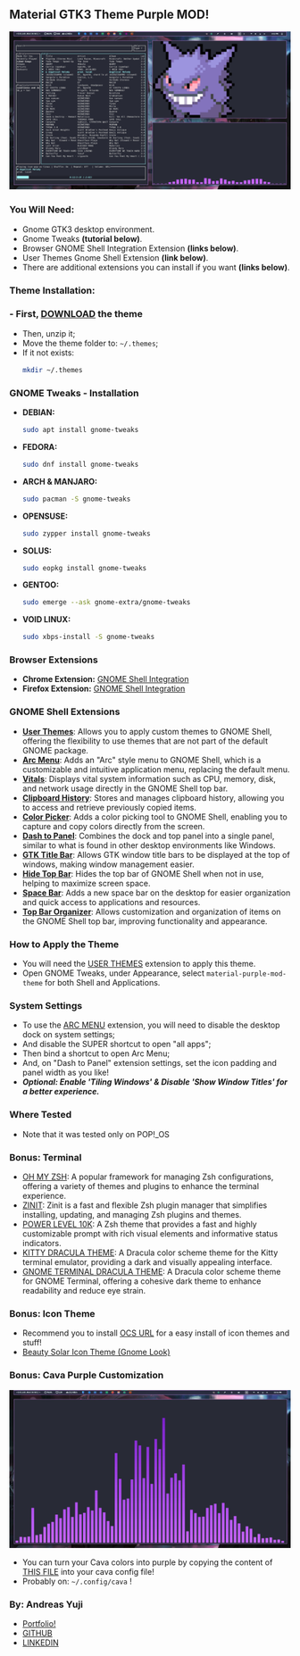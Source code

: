 ## Material GTK3 Theme Purple MOD!
![Desktop Printscreen Using The Theme](/img/desktop.png)




### You Will Need:
- Gnome GTK3 desktop environment.
- Gnome Tweaks **(tutorial below)**.
- Browser GNOME Shell Integration Extension **(links below)**.
- User Themes Gnome Shell Extension **(link below)**.
- There are additional extensions you can install if you want **(links below)**.




### Theme Installation:
### - First, [DOWNLOAD](https://github.com/Andreas-Pinheiro/Material-GTK3-Purple-MOD-With-Borders/raw/master/GTK3-Material-Purple-MOD-Theme.zip) the theme
- Then, unzip it;
- Move the theme folder to: ` ~/.themes `;
- If it not exists: 
   ```bash
  mkdir ~/.themes
  ```
### GNOME Tweaks - Installation
- **DEBIAN:**
    ```bash
    sudo apt install gnome-tweaks
    ```
- **FEDORA:**
    ```bash
    sudo dnf install gnome-tweaks
    ```
- **ARCH & MANJARO:**
    ```bash
    sudo pacman -S gnome-tweaks
    ```
- **OPENSUSE:**
    ```bash
    sudo zypper install gnome-tweaks
    ```
- **SOLUS:**
    ```bash
    sudo eopkg install gnome-tweaks
    ```
- **GENTOO:**
    ```bash
    sudo emerge --ask gnome-extra/gnome-tweaks
    ```
- **VOID LINUX:**
    ```bash
    sudo xbps-install -S gnome-tweaks
    ```




### Browser Extensions
- **Chrome Extension:**
    [GNOME Shell Integration](https://chromewebstore.google.com/detail/integra%C3%A7%C3%A3o-com-gnome-shel/gphhapmejobijbbhgpjhcjognlahblep)
- **Firefox Extension:**
    [GNOME Shell Integration](https://addons.mozilla.org/pt-BR/firefox/addon/gnome-shell-integration/)




### GNOME Shell Extensions
- **[User Themes](https://extensions.gnome.org/extension/19/user-themes/)**: Allows you to apply custom themes to GNOME Shell, offering the flexibility to use themes that are not part of the default GNOME package.
- **[Arc Menu](https://extensions.gnome.org/extension/3628/arcmenu/)**: Adds an "Arc" style menu to GNOME Shell, which is a customizable and intuitive application menu, replacing the default menu.
- **[Vitals](https://extensions.gnome.org/extension/1460/vitals/)**: Displays vital system information such as CPU, memory, disk, and network usage directly in the GNOME Shell top bar.
- **[Clipboard History](https://extensions.gnome.org/extension/4839/clipboard-history/)**: Stores and manages clipboard history, allowing you to access and retrieve previously copied items.
- **[Color Picker](https://extensions.gnome.org/extension/3396/color-picker/)**: Adds a color picking tool to GNOME Shell, enabling you to capture and copy colors directly from the screen.
- **[Dash to Panel](https://extensions.gnome.org/extension/1160/dash-to-panel/)**: Combines the dock and top panel into a single panel, similar to what is found in other desktop environments like Windows.
- **[GTK Title Bar](https://extensions.gnome.org/extension/1732/gtk-title-bar/)**: Allows GTK window title bars to be displayed at the top of windows, making window management easier.
- **[Hide Top Bar](https://extensions.gnome.org/extension/545/hide-top-bar/)**: Hides the top bar of GNOME Shell when not in use, helping to maximize screen space.
- **[Space Bar](https://extensions.gnome.org/extension/5090/space-bar/)**: Adds a new space bar on the desktop for easier organization and quick access to applications and resources.
- **[Top Bar Organizer](https://extensions.gnome.org/extension/4356/top-bar-organizer/)**: Allows customization and organization of items on the GNOME Shell top bar, improving functionality and appearance.




### How to Apply the Theme
- You will need the [USER THEMES](https://extensions.gnome.org/extension/19/user-themes/) extension to apply this theme.
- Open GNOME Tweaks, under Appearance, select `material-purple-mod-theme` for both Shell and Applications.




### System Settings
- To use the [ARC MENU](https://extensions.gnome.org/extension/3628/arcmenu/) extension, you will need to disable the desktop dock on system settings;
- And disable the SUPER shortcut to open "all apps";
- Then bind a shortcut to open Arc Menu;
- And, on "Dash to Panel" extension settings, set the icon padding and panel width as you like!
- ***Optional: Enable 'Tiling Windows' & Disable 'Show Window Titles' for a better experience.***




### Where Tested
- Note that it was tested only on POP!_OS




### Bonus: Terminal
- [OH MY ZSH](https://ohmyz.sh/): A popular framework for managing Zsh configurations, offering a variety of themes and plugins to enhance the terminal experience.
- [ZINIT](https://github.com/zdharma-continuum/zinit): Zinit is a fast and flexible Zsh plugin manager that simplifies installing, updating, and managing Zsh plugins and themes. 
- [POWER LEVEL 10K](https://github.com/romkatv/powerlevel10k): A Zsh theme that provides a fast and highly customizable prompt with rich visual elements and informative status indicators.
- [KITTY DRACULA THEME](https://draculatheme.com/kitty): A Dracula color scheme theme for the Kitty terminal emulator, providing a dark and visually appealing interface.
- [GNOME TERMINAL DRACULA THEME](https://draculatheme.com/gnome-terminal): A Dracula color scheme theme for GNOME Terminal, offering a cohesive dark theme to enhance readability and reduce eye strain.




### Bonus: Icon Theme
- Recommend you to install [OCS URL](https://www.opendesktop.org/p/1136805/) for a easy install of icon themes and stuff!
- [Beauty Solar Icon Theme (Gnome Look)](https://store.kde.org/p/2037657/)




### Bonus: Cava Purple Customization
![Desktop Printscreen Using The Theme](/img/cava.png)


- You can turn your Cava colors into purple by copying the content of [THIS FILE](https://github.com/Andreas-Pinheiro/Material-GTK3-Purple-MOD-With-Borders/blob/master/cava/config) into your cava config file!
- Probably on:  ` ~/.config/cava ` !




### By: Andreas Yuji
- [ Portfolio! ](https://andreas-yuji-fujiki.github.io/portfolio)
- [GITHUB](https://github.com/Andreas-Pinheiro)
- [LINKEDIN](https://www.linkedin.com/in/andreas-pinheiro-a08633321/)
